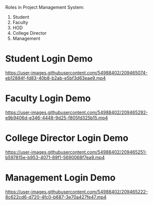 Roles in Project Management System:
1. Student
2. Faculty
3. HOD
4. College Director
5. Management



# Student Login Demo

https://user-images.githubusercontent.com/54988402/209465074-eb12884f-fd83-40b8-b2ab-e5bf3d63eae9.mp4

# Faculty Login Demo



https://user-images.githubusercontent.com/54988402/209465292-e9b9406d-e346-4448-9d25-f805fd325b15.mp4



# College Director Login Demo


https://user-images.githubusercontent.com/54988402/209465251-b597815e-b953-4071-89f1-5690068f7ea9.mp4


# Management Login Demo


https://user-images.githubusercontent.com/54988402/209465222-8c622cd6-d720-4fc0-b687-3e70a427fe47.mp4

